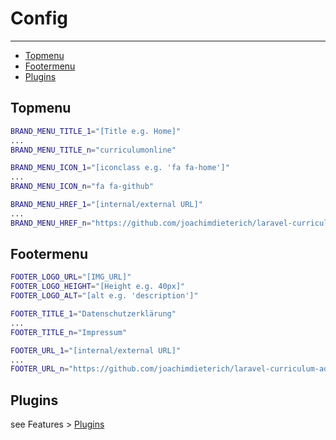 # Config

---

- [Topmenu](#section-1)
- [Footermenu](#section-2)
- [Plugins](#section-3)


<a name="section-1"></a>
## Topmenu

```bash
BRAND_MENU_TITLE_1="[Title e.g. Home]"
...
BRAND_MENU_TITLE_n="curriculumonline"

BRAND_MENU_ICON_1="[iconclass e.g. 'fa fa-home']"
...
BRAND_MENU_ICON_n="fa fa-github"

BRAND_MENU_HREF_1="[internal/external URL]"
...
BRAND_MENU_HREF_n="https://github.com/joachimdieterich/laravel-curriculum-adminlte3"
```

<a name="section-2"></a>
## Footermenu

```bash
FOOTER_LOGO_URL="[IMG_URL]"
FOOTER_LOGO_HEIGHT="[Height e.g. 40px]"
FOOTER_LOGO_ALT="[alt e.g. 'description']"

FOOTER_TITLE_1="Datenschutzerklärung"
...
FOOTER_TITLE_n="Impressum"

FOOTER_URL_1="[internal/external URL]"
...
FOOTER_URL_n="https://github.com/joachimdieterich/laravel-curriculum-adminlte3"
```


<a name="section-3"></a>
## Plugins
see Features > [Plugins](/{{route}}/{{version}}/plugins)

